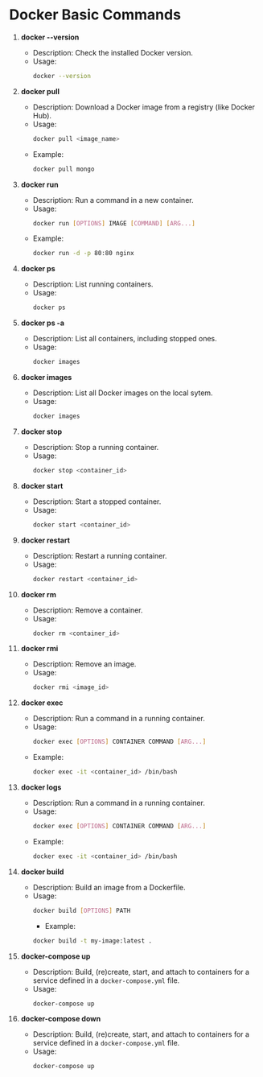 # Docker Basic Commands

1. **docker --version**
    - Description: Check the installed Docker version.
    - Usage:
      ```sh
      docker --version
      ```

2. **docker pull**
   - Description: Download a Docker image from a registry (like Docker Hub).
   - Usage:
     ```sh
     docker pull <image_name>
     ```
   - Example:
     ```sh
     docker pull mongo
     ```

3. **docker run**
   - Description: Run a command in a new container.
   - Usage:
     ```sh
     docker run [OPTIONS] IMAGE [COMMAND] [ARG...]
     ```
   - Example:
     ```sh
     docker run -d -p 80:80 nginx
     ```

4. **docker ps**
   - Description: List running containers.
   - Usage:
     ```sh
     docker ps
     ```

5. **docker ps -a**
   - Description: List all containers, including stopped ones.
   - Usage:
     ```sh
     docker images
     ```

6. **docker images**
   - Description: List all Docker images on the local sytem.
   - Usage:
     ```sh
     docker images
     ```

7. **docker stop**
   - Description: Stop a running container.
   - Usage:
     ```sh
     docker stop <container_id>
     ```

8. **docker start**
   - Description: Start a stopped container.
   - Usage:
     ```sh
     docker start <container_id>
     ```

9. **docker restart**
    - Description: Restart a running container.
    - Usage:
      ```sh
      docker restart <container_id>
      ```

10. **docker rm**
    - Description: Remove a container.
    - Usage:
      ```sh
      docker rm <container_id>
      ```

11. **docker rmi**
    - Description: Remove an image.
    - Usage:
      ```sh
      docker rmi <image_id>
      ```

11. **docker exec**
    - Description: Run a command in a running container.
    - Usage:
      ```sh
      docker exec [OPTIONS] CONTAINER COMMAND [ARG...]
      ```
    - Example:
      ```sh
      docker exec -it <container_id> /bin/bash
      ```

12. **docker logs**
    - Description: Run a command in a running container.
    - Usage:
      ```sh
      docker exec [OPTIONS] CONTAINER COMMAND [ARG...]
      ```
    - Example:
      ```sh
      docker exec -it <container_id> /bin/bash
      ```

13. **docker build**
    - Description: Build an image from a Dockerfile.
    - Usage:
      ```sh
      docker build [OPTIONS] PATH
      ```
      - Example:
      ```sh
      docker build -t my-image:latest .
      ```

14. **docker-compose up**
    - Description: Build, (re)create, start, and attach to containers for a service defined in a `docker-compose.yml` file.
    - Usage:
      ```sh
      docker-compose up
      ```

15. **docker-compose down**
    - Description: Build, (re)create, start, and attach to containers for a service defined in a `docker-compose.yml` file.
    - Usage:
      ```sh
      docker-compose up
      ```
